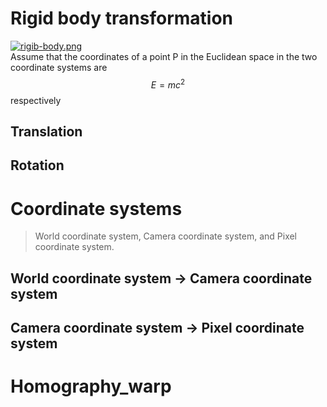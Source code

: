 # Rigid body transformation
[![rigib-body.png](https://i.postimg.cc/pV3RBpZH/rigib-body.png)](https://postimg.cc/YjN5r2Zn)  
Assume that the coordinates of a point P in the Euclidean space in the two coordinate systems are $$ E=mc^2$$respectively
## Translation

## Rotation

# Coordinate systems
> World coordinate system, Camera coordinate system, and Pixel coordinate system.
## World coordinate system -> Camera coordinate system
## Camera coordinate system -> Pixel coordinate system

# Homography_warp
